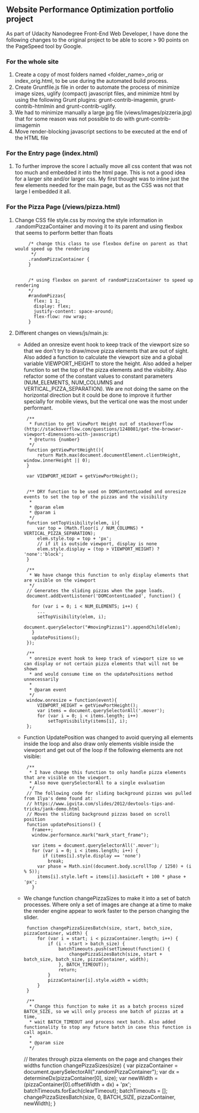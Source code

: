 ## Website Performance Optimization portfolio project

As part of Udacity Nanodegree Front-End Web Developer, I have done the following changes to the original project to be 
able to score > 90 points on the PageSpeed tool by Google.

### For the whole site

1. Create a copy of most folders named <folder_name>_orig or index_orig.html, to be use during the automated build process. 
1. Create Gruntfile.js file in order to automate the process of minimize image sizes, uglify (compact) javascript files, 
   and minimize html by using the following Grunt plugins: grunt-contrib-imagemin, grunt-contrib-htmlmin and grunt-contrib-uglify.
1. We had to minimize manually a large jpg file (views/images/pizzeria.jpg) that for some reason was not possible to 
   do with grunt-contrib-iimagemin
1. Move render-blocking javascript sections to be executed at the end of the HTML file

### For the Entry page (index.html)

1. To further improve the score I actually move all css content that was not too much and embedded it into the html page.
   This is not a good idea for a larger site and/or larger css. My first thought was to inline just the few elements
   needed for the main page, but as the CSS was not that large I embedded it all.

### For the Pizza Page (/views/pizza.html)

1. Change CSS file style.css by moving the style information in .randomPizzaContainer and moving it to its parent and using
   flexbox that seems to perform better than floats

            /* change this class to use flexbox define on parent as that would speed up the rendering
             */
            .randomPizzaContainer {
            }
            
            
            /* using flexbox on parent of randomPizzaContainer to speed up rendering
            */
            #randomPizzas{
              flex: 1 1;
              display: flex;
              justify-content: space-around;
              flex-flow: row wrap;
            }

1. Different changes on views/js/main.js:
       
    -  Added an onresize event hook to keep track of the viewport size so that we don't try to draw/move pizza elements
    that are out of sight. Also added a function to calculate the viewport size and a global variable VIEWPORT_HEIGHT 
    to store the height. Also added a helper function to set the top of the pizza elements and the visibility. Also
    refactor some of the constant values to constant parameters (NUM_ELEMENTS, NUM_COLUMNS and VERTICAL_PIZZA_SEPARATION).
    We are not doing the same on the horizontal direction but it could be done to improve it further
    specially for mobile views, but the vertical one was the most under performant.
    
            /**
             * Function to get ViewPort Height out of stackoverflow (http://stackoverflow.com/questions/1248081/get-the-browser-viewport-dimensions-with-javascript)
             * @returns {number}
             */
            function getViewPortHeight(){
                return Math.max(document.documentElement.clientHeight, window.innerHeight || 0);
            }
            
            var VIEWPORT_HEIGHT = getViewPortHeight();
            
            
            /** DRY function to be used on DOMContentLoaded and onresize events to set the top of the pizzas and the visibility
             * 
             * @param elem
             * @param i
             */
            function setTopVisibility(elem, i){
                var top = (Math.floor(i / NUM_COLUMNS) * VERTICAL_PIZZA_SEPARATION);
                elem.style.top = top + 'px';
                // if it is outside viewport, display is none
                elem.style.display = (top > VIEWPORT_HEIGHT) ? 'none':'block';
            }
            
            /**
             * We have change this function to only display elements that are visible on the viewport
             */
            // Generates the sliding pizzas when the page loads.
            document.addEventListener('DOMContentLoaded', function() {
            
              for (var i = 0; i < NUM_ELEMENTS; i++) {
                ...
                setTopVisibility(elem, i);
                document.querySelector("#movingPizzas1").appendChild(elem);
              }
              updatePositions();
            });
            
            /**
             * onresize event hook to keep track of viewport size so we can display or not certain pizza elements that will not be shown
             * and would consume time on the updatePositions method unnecessarily
             *
             * @param event
             */
            window.onresize = function(event){
                VIEWPORT_HEIGHT = getViewPortHeight();
                var items = document.querySelectorAll('.mover');
                for (var i = 0; i < items.length; i++)
                    setTopVisibility(items[i], i);
            };

    -  Function UpdatePosition was changed to avoid querying all elements inside the loop and also draw only elements 
        visible inside the viewport and get out of the loop if the following elements are not visible:
    
            /**
             * I have change this function to only handle pizza elements that are visible on the viewport.
             * Also move querySelectorAll to a single evaluation
             */
            // The following code for sliding background pizzas was pulled from Ilya's demo found at:
            // https://www.igvita.com/slides/2012/devtools-tips-and-tricks/jank-demo.html
            // Moves the sliding background pizzas based on scroll position
            function updatePositions() {
              frame++;
              window.performance.mark("mark_start_frame");
            
              var items = document.querySelectorAll('.mover');
              for (var i = 0; i < items.length; i++) {
                  if (items[i].style.display == 'none')
                    break;
                var phase = Math.sin((document.body.scrollTop / 1250) + (i % 5));
                items[i].style.left = items[i].basicLeft + 100 * phase + 'px';
              }
    -  We change function changePizzaSizes to make it into a set of batch processes. Where only a set of images are change
     at a time to make the render engine appear to work faster to the person changing the slider.
     
            function changePizzaSizesBatch(size, start, batch_size, pizzaContainer, width) {
                for (var i = start; i < pizzaContainer.length; i++) {
                    if (i - start > batch_size) {
                        batchTimeouts.push(setTimeout(function() {
                            changePizzaSizesBatch(size, start + batch_size, batch_size, pizzaContainer, width);
                        }, BATCH_TIMEOUT));
                        return;
                    }
                    pizzaContainer[i].style.width = width;
                }
            }
        
            /**
             * Change this function to make it as a batch process sized BATCH_SIZE, so we will only process one batch of pizzas at a time,
             * wait BATCH_TIMEOUT and process next batch. Also added functionality to stop any future batch in case this function is call again.
             *
             * @param size
             */
          // Iterates through pizza elements on the page and changes their widths
            function changePizzaSizes(size) {
                var pizzaContainer = document.querySelectorAll(".randomPizzaContainer");
                var dx = determineDx(pizzaContainer[0], size);
                var newWidth = (pizzaContainer[0].offsetWidth + dx) + 'px';
                batchTimeouts.forEach(clearTimeout);
                batchTimeouts = [];
                changePizzaSizesBatch(size, 0, BATCH_SIZE, pizzaContainer, newWidth);
            }
          